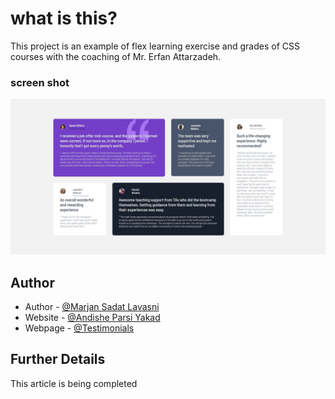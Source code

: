 # what is this?

This project is an example of flex learning exercise and grades of CSS courses with the coaching of Mr. Erfan Attarzadeh.

### screen shot

![Screen Shot](./screenshot.jpg)

## Author

- Author - [@Marjan Sadat Lavasni](https://github.com/morvarid61)
- Website - [@Andishe Parsi Yakad](https://andishehparsi.ir/)
- Webpage - [@Testimonials](https://morvarid61.github.io/testimonials/)

## Further Details

This article is being completed